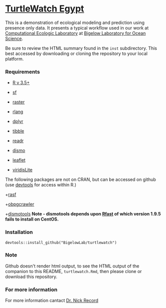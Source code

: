 # [TurtleWatch Egypt](https://www.anecdata.org/projects/view/226)

This is a demonstration of ecological modeling and prediction using presence only data. It presents a typical workflow used in our work at [Computational Ecologic Laboratory](https://www.bigelow.org/science/lab/computational-science/) at [Bigelow Laboratory for Ocean Science](http://www.bigelow.org).

Be sure to review the HTML summary found in the `inst` subdirectory. This best accessed by downloading or cloning the repository to your local platform.

### Requirements

+ [R v 3.5+](https://www.r-project.org/)

+ [sf](https://cran.r-project.org/package=sf)

+ [raster](https://cran.r-project.org/package=raster)

+ [rlang](https://cran.r-project.org/package=rlang)

+ [dplyr](https://cran.r-project.org/package=dplyr)

+ [tibble](https://cran.r-project.org/package=tibble)

+ [readr](https://cran.r-project.org/package=readr)

+ [dismo](https://cran.r-project.org/package=dismo)

+ [leaflet](https://cran.r-project.org/package=leaflet)

+ [viridisLite](https://cran.r-project.org/package=viridisLite)

The following packages are not on CRAN, but can be accessed on github (use [devtools](https://cran.r-project.org/package=viridisLite) for access within R.)

+[rasf](https://github.com/BigelowLab/rasf)

+[obpgcrawler](https://github.com/BigelowLab/obpgcrawler)

+[dismotools](https://github.com/BigelowLab/dismotools) **Note - dismotools depends upon [Rfast](https://cran.r-project.org/package=Rfast) of which version 1.9.5 fails to install on CentOS.**
    
### Installation

```
devtools::install_github("BigelowLab/turtlewatch")
```

### Note

Github doesn't render html output, to see the HTML output of the companion to this README, `turtlewatch.Rmd`, then please clone or download this repository. 


### For more information

For more information cantact [Dr. Nick Record](https://www.bigelow.org/about/people/nrecord.html)
